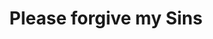 --- 
title: "Please forgive my Sins"
description:
price: "SOLD"
category: 
images: 
    - /assets/forgivemysins.png
order: 555
---